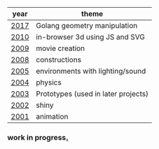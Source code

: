 |year|theme|
|-|-|
|[2017](./2017/)|Golang geometry manipulation
|[2010](./2010/)|in-browser 3d using JS and SVG
|[2009](./2009/)|movie creation
|[2008](./2008/)|constructions
|[2005](./2005/)|environments with lighting/sound
|[2004](./2004/)|physics
|[2003](./2003/)|Prototypes (used in later projects)
|[2002](./2002/)|shiny
|[2001](./2001/)|animation

### work in progress[.](./test/)
